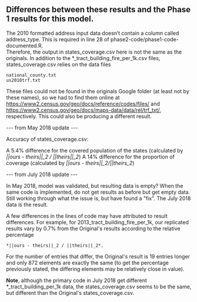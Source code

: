 ## Differences between these results and the Phase 1 results for this model.

The 2010 formatted address input data doesn’t contain a column called address_type.  This is required in line 28 of phase2-code/phase1-code-documented.R.  
Therefore, the output in states_coverage.csv here is not the same as the originals.  In addition to the *_tract_building_fire_per_1k.csv files,
states_coverage.csv relies on the data files

    national_county.txt
    us2010trf.txt

These files could not be found in the originals Google folder (at least not by these names), so we had to find them online at https://www2.census.gov/geo/docs/reference/codes/files/ 
and https://www2.census.gov/geo/docs/maps-data/data/rel/trf_txt/, respectively.  This could also be producing a different result.


--- from May 2018 update ---

Accuracy of states_coverage.csv: 

A 5.4% difference for the covered population of the states (calculated by *||ours - theirs||_2 / ||theirs||_2*)
A 14% difference for the proportion of coverage (calculated by *||ours - theirs||_2/||theirs_2*)

--- from July 2018 update ---

In May 2018, model was validated, but resulting data is empty?  When the same code is implemented, do not get results as before but get empty data.  Still working through what the issue is, but have found a "fix".  The July 2018 data is the result.

A few differences in the lines of code may have attributed to result differences.  For example, for 2013_tract_building_fire_per_1k, our replicated results vary by 0.7% from the Original's results according to the relative percentage  

    *||ours - theirs||_2 / ||theirs||_2*.  

For the number of entries that differ, the Original's result is 19 entries longer and only 872 elements are exactly the same (to get the percentage previously stated, the differing elements may be relatively close in value).

**Note**, although the primary code in July 2018 get different *_tract_building_per_1k data, the states_coverage.csv seems to be the same, but different than the Original's states_coverage.csv.
